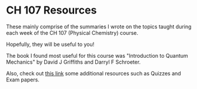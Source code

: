 # CH 107 Resources

These mainly comprise of the summaries I wrote on the topics taught during each week of the CH 107 (Physical Chemistry) course.

Hopefully, they will be useful to you!

The book I found most useful for this course was "Introduction to Quantum Mechanics" by David J Griffiths and Darryl F Schroeter.

Also, check out [this link](https://drive.google.com/drive/folders/1qIkqURbUuXPvG53Zv2VmjDAfXrTSLnou) some additional resources such as Quizzes and Exam papers.